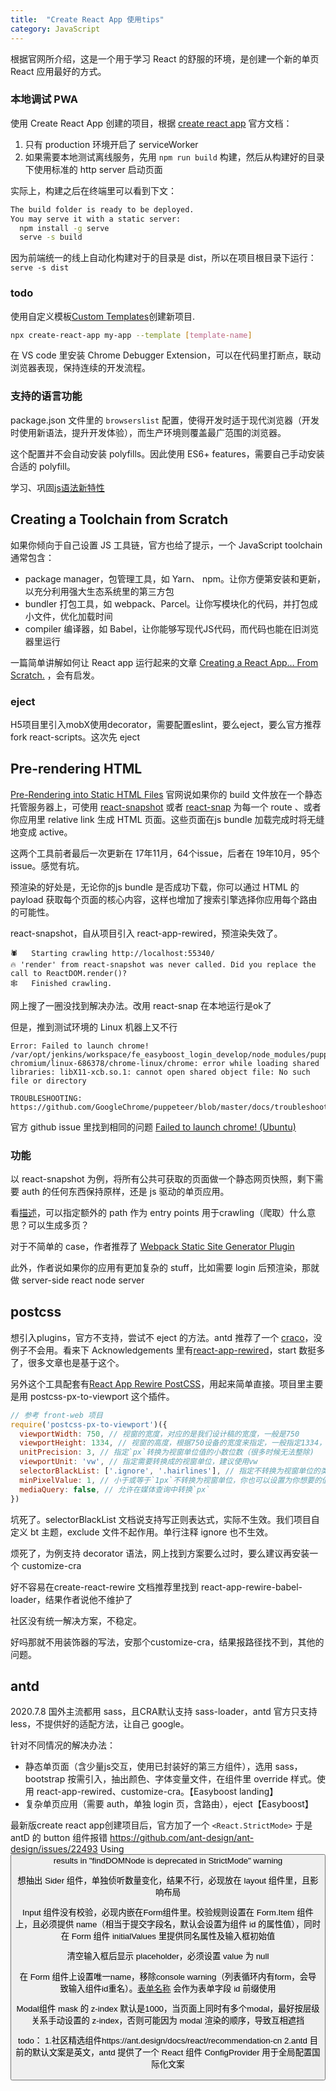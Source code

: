 ```yaml
---
title:  "Create React App 使用tips"
category: JavaScript
---
```

根据官网所介绍，这是一个用于学习 React 的舒服的环境，是创建一个新的单页 React 应用最好的方式。

### 本地调试 PWA

使用 Create React App 创建的项目，根据 [create react app](https://create-react-app.dev/docs/making-a-progressive-web-app/) 官方文档：

1. 只有 production 环境开启了 serviceWorker
2. 如果需要本地测试离线服务，先用 `npm run build` 构建，然后从构建好的目录下使用标准的 http server 启动页面

实际上，构建之后在终端里可以看到下文：

```bash
The build folder is ready to be deployed.
You may serve it with a static server:
  npm install -g serve
  serve -s build
```
因为前端统一的线上自动化构建对于的目录是 dist，所以在项目根目录下运行： `serve -s dist`


### todo

使用自定义模板[Custom Templates](https://create-react-app.dev/docs/custom-templates/)创建新项目.

```bash
npx create-react-app my-app --template [template-name]
```

在 VS code 里安装 Chrome Debugger Extension，可以在代码里打断点，联动浏览器表现，保持连续的开发流程。

### 支持的语言功能

package.json 文件里的 `browserslist` 配置，使得开发时适于现代浏览器（开发时使用新语法，提升开发体验），而生产环境则覆盖最广范围的浏览器。

这个配置并不会自动安装 polyfills。因此使用 ES6+ features，需要自己手动安装合适的 polyfill。

学习、巩固[js语法新特性](https://create-react-app.dev/docs/supported-browsers-features#supported-language-features)

## Creating a Toolchain from Scratch

如果你倾向于自己设置 JS 工具链，官方也给了提示，一个 JavaScript toolchain 通常包含：

+ package manager，包管理工具，如 Yarn、 npm。让你方便第安装和更新，以充分利用强大生态系统里的第三方包
+ bundler 打包工具，如 webpack、Parcel。让你写模块化的代码，并打包成小文件，优化加载时间
+ compiler 编译器，如 Babel，让你能够写现代JS代码，而代码也能在旧浏览器里运行

一篇简单讲解如何让 React app 运行起来的文章 [Creating a React App… From Scratch.](https://blog.usejournal.com/creating-a-react-app-from-scratch-f3c693b84658) ，会有启发。

### eject

H5项目里引入mobX使用decorator，需要配置eslint，要么eject，要么官方推荐fork react-scripts。这次先 eject

## Pre-rendering HTML

[Pre-Rendering into Static HTML Files](https://create-react-app.dev/docs/pre-rendering-into-static-html-files) 官网说如果你的 build 文件放在一个静态托管服务器上，可使用 [react-snapshot](https://github.com/geelen/react-snapshot) 或者 [react-snap](https://github.com/stereobooster/react-snap) 为每一个 route 、或者你应用里 relative link 生成 HTML 页面。这些页面在js bundle 加载完成时将无缝地变成 active。

这两个工具前者最后一次更新在 17年11月，64个issue，后者在 19年10月，95个issue。感觉有坑。

预渲染的好处是，无论你的js bundle 是否成功下载，你可以通过 HTML 的payload 获取每个页面的核心内容，这样也增加了搜索引擎选择你应用每个路由的可能性。

react-snapshot，自从项目引入 react-app-rewired，预渲染失效了。

```shell
🕷   Starting crawling http://localhost:55340/
🔥 'render' from react-snapshot was never called. Did you replace the call to ReactDOM.render()?
🕸   Finished crawling.
```

网上搜了一圈没找到解决办法。改用 react-snap 在本地运行是ok了

但是，推到测试环境的 Linux 机器上又不行

```shell
Error: Failed to launch chrome!
/var/opt/jenkins/workspace/fe_easyboost_login_develop/node_modules/puppeteer/.local-chromium/linux-686378/chrome-linux/chrome: error while loading shared libraries: libX11-xcb.so.1: cannot open shared object file: No such file or directory

TROUBLESHOOTING: https://github.com/GoogleChrome/puppeteer/blob/master/docs/troubleshooting.md
```

官方 github issue 里找到相同的问题 [Failed to launch chrome! (Ubuntu)](https://github.com/stereobooster/react-snap/issues/256)

### 功能

以 react-snapshot 为例，将所有公共可获取的页面做一个静态网页快照，剩下需要 auth 的任何东西保持原样，还是 js 驱动的单页应用。

看[描述](https://github.com/geelen/react-snapshot#options)，可以指定额外的 path 作为 entry points 用于crawling（爬取）什么意思？可以生成多页？

对于不简单的 case，作者推荐了 [Webpack Static Site Generator Plugin](https://github.com/markdalgleish/static-site-generator-webpack-plugin) 

此外，作者说如果你的应用有更加复杂的 stuff，比如需要 login 后预渲染，那就做 server-side react node server

## postcss

想引入plugins，官方不支持，尝试不 eject 的方法。antd 推荐了一个 [craco](https://github.com/gsoft-inc/craco/blob/master/packages/craco/README.md#installation)，没例子不会用。看来下 Acknowledgements 里有[react-app-rewired](https://github.com/timarney/react-app-rewired)，start 数挺多了，很多文章也是基于这个。

另外这个工具配套有[React App Rewire PostCSS](https://github.com/csstools/react-app-rewire-postcss)，用起来简单直接。项目里主要是用 postcss-px-to-viewport 这个插件。

```js
// 参考 front-web 项目
require('postcss-px-to-viewport')({
  viewportWidth: 750, // 视窗的宽度，对应的是我们设计稿的宽度，一般是750
  viewportHeight: 1334, // 视窗的高度，根据750设备的宽度来指定，一般指定1334，也可以不配置
  unitPrecision: 3, // 指定`px`转换为视窗单位值的小数位数（很多时候无法整除)
  viewportUnit: 'vw', // 指定需要转换成的视窗单位，建议使用vw
  selectorBlackList: ['.ignore', '.hairlines'], // 指定不转换为视窗单位的类，可以自定义，可以无限添加,建议定义一至两个通用的类名
  minPixelValue: 1, // 小于或等于`1px`不转换为视窗单位，你也可以设置为你想要的值
  mediaQuery: false, // 允许在媒体查询中转换`px`
})
```

坑死了。selectorBlackList 文档说支持写正则表达式，实际不生效。我们项目自定义 bt 主题，exclude 文件不起作用。单行注释 ignore 也不生效。

烦死了，为例支持 decorator 语法，网上找到方案要么过时，要么建议再安装一个 customize-cra

好不容易在create-react-rewire 文档推荐里找到 react-app-rewire-babel-loader，结果作者说他不维护了

社区没有统一解决方案，不稳定。

好吗那就不用装饰器的写法，安那个customize-cra，结果报路径找不到，其他的问题。

## antd

2020.7.8
国外主流都用 sass，且CRA默认支持 sass-loader，antd 官方只支持less，不提供好的适配方法，让自己 google。

针对不同情况的解决办法：

+ 静态单页面（含少量js交互，使用已封装好的第三方组件），选用 sass，bootstrap 按需引入，抽出颜色、字体变量文件，在组件里 override 样式。使用 react-app-rewired、customize-cra。【Easyboost landing】
+ 复杂单页应用（需要 auth，单独 login 页，含路由），eject【Easyboost】

最新版create react app创建项目后，官方加了一个 `<React.StrictMode>` 于是 antD 的 button 组件报错
https://github.com/ant-design/ant-design/issues/22493
Using <Button> results in "findDOMNode is deprecated in StrictMode" warning

想抽出 Sider 组件，单独侦听数量变化，结果不行，必现放在 layout 组件里，且影响布局

Input 组件没有校验，必现内嵌在Form组件里。校验规则设置在 Form.Item 组件上，且必须提供 name（相当于提交字段名，默认会设置为组件 id 的属性值），同时在 Form 组件 initialValues 里提供同名属性及输入框初始值

清空输入框后显示 placeholder，必须设置 value 为 null

在 Form 组件上设置唯一name，移除console warning（列表循环内有form，会导致输入组件id重名）。[表单名称](https://ant.design/components/form-cn/) 会作为表单字段 id 前缀使用

Modal组件 mask 的 z-index 默认是1000，当页面上同时有多个modal，最好按层级关系手动设置的 z-index，否则可能因为 modal 渲染的顺序，导致互相遮挡

todo：
1.社区精选组件https://ant.design/docs/react/recommendation-cn
2.antd 目前的默认文案是英文，antd 提供了一个 React 组件 ConfigProvider 用于全局配置国际化文案

